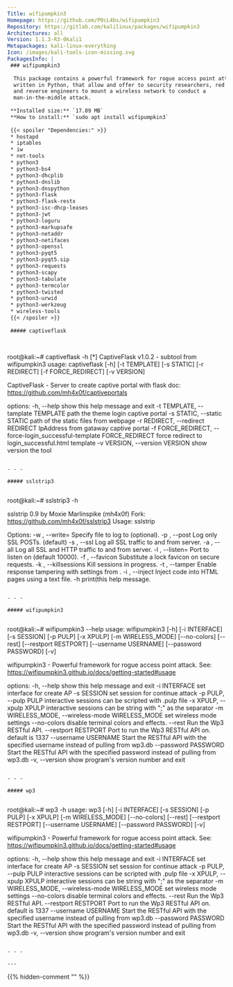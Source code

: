 ```yaml
---
Title: wifipumpkin3
Homepage: https://github.com/P0cL4bs/wifipumpkin3
Repository: https://gitlab.com/kalilinux/packages/wifipumpkin3
Architectures: all
Version: 1.1.3-R3-0kali1
Metapackages: kali-linux-everything 
Icon: /images/kali-tools-icon-missing.svg
PackagesInfo: |
 ### wifipumpkin3
 
  This package contains a powerful framework for rogue access point attack,
  written in Python, that allow and offer to security researchers, red teamers
  and reverse engineers to mount a wireless network to conduct a
  man-in-the-middle attack.
 
 **Installed size:** `17.89 MB`  
 **How to install:** `sudo apt install wifipumpkin3`  
 
 {{< spoiler "Dependencies:" >}}
 * hostapd
 * iptables
 * iw
 * net-tools
 * python3
 * python3-bs4
 * python3-dhcplib
 * python3-dnslib
 * python3-dnspython
 * python3-flask 
 * python3-flask-restx
 * python3-isc-dhcp-leases
 * python3-jwt
 * python3-loguru
 * python3-markupsafe
 * python3-netaddr
 * python3-netifaces
 * python3-openssl
 * python3-pyqt5
 * python3-pyqt5.sip
 * python3-requests
 * python3-scapy
 * python3-tabulate
 * python3-termcolor
 * python3-twisted
 * python3-urwid
 * python3-werkzeug
 * wireless-tools
 {{< /spoiler >}}
 
 ##### captiveflask
 
 
 ```
 root@kali:~# captiveflask -h
 [*] CaptiveFlask v1.0.2 - subtool from wifipumpkin3
 usage: captiveflask [-h] [-t TEMPLATE] [-s STATIC] [-r REDIRECT]
                     [-f FORCE_REDIRECT] [-v VERSION]
 
 CaptiveFlask - Server to create captive portal with flask doc:
 https://github.com/mh4x0f/captiveportals
 
 options:
   -h, --help            show this help message and exit
   -t TEMPLATE, --tamplate TEMPLATE
                         path the theme login captive portal
   -s STATIC, --static STATIC
                         path of the static files from webpage
   -r REDIRECT, --redirect REDIRECT
                         IpAddress from gataway captive portal
   -f FORCE_REDIRECT, --force-login_successful-template FORCE_REDIRECT
                         force redirect to login_successful.html template
   -v VERSION, --version VERSION
                         show version the tool
 ```
 
 - - -
 
 ##### sslstrip3
 
 
 ```
 root@kali:~# sslstrip3 -h
 
 sslstrip 0.9 by Moxie Marlinspike (mh4x0f)
 Fork: https://github.com/mh4x0f/sslstrip3
 Usage: sslstrip <options>
 
 Options:
 -w <filename>, --write=<filename> Specify file to log to (optional).
 -p , --post                       Log only SSL POSTs. (default)
 -s , --ssl                        Log all SSL traffic to and from server.
 -a , --all                        Log all SSL and HTTP traffic to and from server.
 -l <port>, --listen=<port>        Port to listen on (default 10000).
 -f , --favicon                    Substitute a lock favicon on secure requests.
 -k , --killsessions               Kill sessions in progress.
 -t <config>, --tamper <config>    Enable response tampering with settings from <config>.
 -i , --inject                     Inject code into HTML pages using a text file.
 -h                                print(this help message.
 
 ```
 
 - - -
 
 ##### wifipumpkin3
 
 
 ```
 root@kali:~# wifipumpkin3 --help
 usage: wifipumpkin3 [-h] [-i INTERFACE] [-s SESSION] [-p PULP] [-x XPULP]
                     [-m WIRELESS_MODE] [--no-colors] [--rest]
                     [--restport RESTPORT] [--username USERNAME]
                     [--password PASSWORD] [-v]
 
 wifipumpkin3 - Powerful framework for rogue access point attack. See:
 https://wifipumpkin3.github.io/docs/getting-started#usage
 
 options:
   -h, --help            show this help message and exit
   -i INTERFACE          set interface for create AP
   -s SESSION            set session for continue attack
   -p PULP, --pulp PULP  interactive sessions can be scripted with .pulp file
   -x XPULP, --xpulp XPULP
                         interactive sessions can be string with ";" as the
                         separator
   -m WIRELESS_MODE, --wireless-mode WIRELESS_MODE
                         set wireless mode settings
   --no-colors           disable terminal colors and effects.
   --rest                Run the Wp3 RESTful API.
   --restport RESTPORT   Port to run the Wp3 RESTful API on. default is 1337
   --username USERNAME   Start the RESTful API with the specified username
                         instead of pulling from wp3.db
   --password PASSWORD   Start the RESTful API with the specified password
                         instead of pulling from wp3.db
   -v, --version         show program's version number and exit
 ```
 
 - - -
 
 ##### wp3
 
 
 ```
 root@kali:~# wp3 -h
 usage: wp3 [-h] [-i INTERFACE] [-s SESSION] [-p PULP] [-x XPULP]
            [-m WIRELESS_MODE] [--no-colors] [--rest] [--restport RESTPORT]
            [--username USERNAME] [--password PASSWORD] [-v]
 
 wifipumpkin3 - Powerful framework for rogue access point attack. See:
 https://wifipumpkin3.github.io/docs/getting-started#usage
 
 options:
   -h, --help            show this help message and exit
   -i INTERFACE          set interface for create AP
   -s SESSION            set session for continue attack
   -p PULP, --pulp PULP  interactive sessions can be scripted with .pulp file
   -x XPULP, --xpulp XPULP
                         interactive sessions can be string with ";" as the
                         separator
   -m WIRELESS_MODE, --wireless-mode WIRELESS_MODE
                         set wireless mode settings
   --no-colors           disable terminal colors and effects.
   --rest                Run the Wp3 RESTful API.
   --restport RESTPORT   Port to run the Wp3 RESTful API on. default is 1337
   --username USERNAME   Start the RESTful API with the specified username
                         instead of pulling from wp3.db
   --password PASSWORD   Start the RESTful API with the specified password
                         instead of pulling from wp3.db
   -v, --version         show program's version number and exit
 ```
 
 - - -
 
---
```

{{% hidden-comment "<!--Do not edit anything above this line-->" %}}
